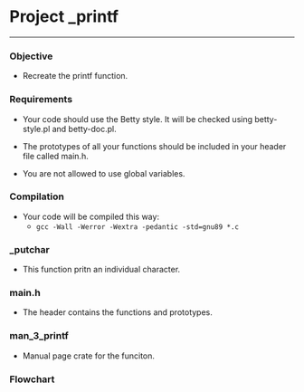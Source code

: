 # Project _printf #
***
### Objective ###
* Recreate the printf function.

### Requirements ###
* Your code should use the Betty style. It will be checked using betty-style.pl and betty-doc.pl.

* The prototypes of all your functions should be included in your header file called main.h.

* You are not allowed to use global variables.

### Compilation ###
* Your code will be compiled this way:
	* `gcc -Wall -Werror -Wextra -pedantic -std=gnu89 *.c`

### _putchar ###
* This function pritn an individual character.

### main.h ###
* The header contains the functions and prototypes.

### man_3_printf ###
* Manual page crate for the funciton.

### Flowchart ###
![]()
